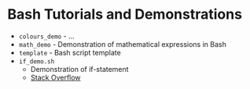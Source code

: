 # Bash Tutorials and Demonstrations

* `colours_demo` - ...
* `math_demo` - Demonstration of mathematical expressions in Bash
* `template` - Bash script template
* `if_demo.sh`
  * Demonstration of if-statement
  * [Stack Overflow](https://unix.stackexchange.com/questions/47584/in-a-bash-script-using-the-conditional-or-in-an-if-statement)
